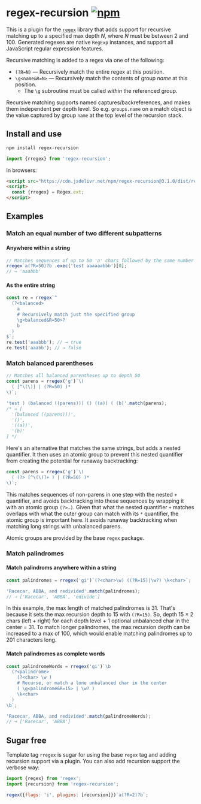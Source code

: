 # regex-recursion [![npm](https://img.shields.io/npm/v/regex-recursion)](https://www.npmjs.com/package/regex-recursion)

This is a plugin for the [`regex`](https://github.com/slevithan/regex) library that adds support for recursive matching up to a specified max depth *N*, where *N* must be between 2 and 100. Generated regexes are native `RegExp` instances, and support all JavaScript regular expression features.

Recursive matching is added to a regex via one of the following:

- `(?R=N)` — Recursively match the entire regex at this position.
- `\g<name&R=N>` — Recursively match the contents of group *name* at this position.
  - The `\g` subroutine must be called *within* the referenced group.

Recursive matching supports named captures/backreferences, and makes them independent per depth level. So e.g. `groups.name` on a match object is the value captured by group `name` at the top level of the recursion stack.

## Install and use

```sh
npm install regex-recursion
```

```js
import {rregex} from 'regex-recursion';
```

In browsers:

```html
<script src="https://cdn.jsdelivr.net/npm/regex-recursion@3.1.0/dist/regex-recursion.min.js"></script>
<script>
  const {rregex} = Regex.ext;
</script>
```

## Examples

### Match an equal number of two different subpatterns

#### Anywhere within a string

```js
// Matches sequences of up to 50 'a' chars followed by the same number of 'b'
rregex`a(?R=50)?b`.exec('test aaaaaabbb')[0];
// → 'aaabbb'
```

#### As the entire string

```js
const re = rregex`^
  (?<balanced>
    a
    # Recursively match just the specified group
    \g<balanced&R=50>?
    b
  )
$`;
re.test('aaabbb'); // → true
re.test('aaabb'); // → false
```

### Match balanced parentheses

```js
// Matches all balanced parentheses up to depth 50
const parens = rregex('g')`\(
  ( [^\(\)] | (?R=50) )*
\)`;

'test ) (balanced ((parens))) () ((a)) ( (b)'.match(parens);
/* → [
  '(balanced ((parens)))',
  '()',
  '((a))',
  '(b)'
] */
```

Here's an alternative that matches the same strings, but adds a nested quantifier. It then uses an atomic group to prevent this nested quantifier from creating the potential for runaway backtracking:

```js
const parens = rregex('g')`\(
  ( (?> [^\(\)]+ ) | (?R=50) )*
\)`;
```

This matches sequences of non-parens in one step with the nested `+` quantifier, and avoids backtracking into these sequences by wrapping it with an atomic group `(?>…)`. Given that what the nested quantifier `+` matches overlaps with what the outer group can match with its `*` quantifier, the atomic group is important here. It avoids runaway backtracking when matching long strings with unbalanced parens.

Atomic groups are provided by the base `regex` package.

### Match palindromes

#### Match palindroms anywhere within a string

```js
const palindromes = rregex('gi')`(?<char>\w) ((?R=15)|\w?) \k<char>`;

'Racecar, ABBA, and redivided'.match(palindromes);
// → ['Racecar', 'ABBA', 'edivide']
```

In this example, the max length of matched palindromes is 31. That's because it sets the max recursion depth to 15 with `(?R=15)`. So, depth 15 × 2 chars (left + right) for each depth level + 1 optional unbalanced char in the center = 31. To match longer palindromes, the max recursion depth can be increased to a max of 100, which would enable matching palindromes up to 201 characters long.

#### Match palindromes as complete words

```js
const palindromeWords = rregex('gi')`\b
  (?<palindrome>
    (?<char> \w )
    # Recurse, or match a lone unbalanced char in the center
    ( \g<palindrome&R=15> | \w? )
    \k<char>
  )
\b`;

'Racecar, ABBA, and redivided'.match(palindromeWords);
// → ['Racecar', 'ABBA']
```

## Sugar free

Template tag `rregex` is sugar for using the base `regex` tag and adding recursion support via a plugin. You can also add recursion support the verbose way:

```js
import {regex} from 'regex';
import {recursion} from 'regex-recursion';

regex({flags: 'i', plugins: [recursion]})`a(?R=2)?b`;
```
